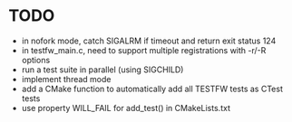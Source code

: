 # TODO

* in nofork mode, catch SIGALRM if timeout and return exit status 124
* in testfw_main.c, need to support multiple registrations with -r/-R options
* run a test suite in parallel (using SIGCHILD)
* implement thread mode
* add a CMake function to automatically add all TESTFW tests as CTest tests
* use property WILL_FAIL for add_test() in CMakeLists.txt
